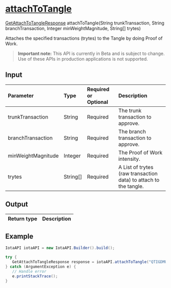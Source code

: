 
# [attachToTangle](https://github.com/iotaledger/iota-java/blob/dev/jota/src/main/java/jota/IotaAPICore.java#L427)
 [GetAttachToTangleResponse](https://github.com/iotaledger/iota-java/blob/dev/jota/src/main/java/jota/dto/response/GetAttachToTangleResponse.java) attachToTangle(String trunkTransaction, String branchTransaction, Integer minWeightMagnitude, String[] trytes)

Attaches the specified transactions (trytes) to the Tangle by doing Proof of Work.
> **Important note:** This API is currently in Beta and is subject to change. Use of these APIs in production applications is not supported.

## Input
| Parameter       | Type | Required or Optional | Description |
|:---------------|:--------|:--------| :--------|
| trunkTransaction | String | Required | The trunk transaction to approve. |
| branchTransaction | String | Required | The branch transaction to approve. |
| minWeightMagnitude | Integer | Required | The Proof of Work intensity. |
| trytes | String[] | Required | A List of trytes (raw transaction data) to attach to the tangle. |
    
## Output
| Return type | Description |
|--|--|



 ## Example
 
 ```Java
 IotaAPI iotaAPI = new IotaAPI.Builder().build();

try { 
    GetAttachToTangleResponse response = iotaAPI.attachToTangle("QTIGDMUKDLSVQEUISWEKRHKQMOEWTHOXMQP9WMPSFWOVAIW9BIIKYTOMEAXZWLAPILUQIJWXHWSDFQVCM", "9VFGKCQSSNCBQKNWESGSXFKCMDOJWBBYDPRKXZYBYGSDLRBZMFZWXKJGRQHXMZPXVXUPRTIBKERWBUEMV", "18", ["GTRSCGYWXGAOILFPWTMZUTFKGBDVFLHYRPOFFNX9DTZXENM9WXOKX9HCIYSEONOINLPLYECCGPQGXSPTKYFFTZNHAOVLWCRAMVNHRBTOLTLQFNFWNSW9OBP9QMLXAFEIYLGMGEUCZI9PZHVEQFDACEBPWOFDQZSCLH", "PETTNFNWUNEVFJYIMAQZACBEXCTARWHVVFULTECBCQNHTGFTML9FSGARJHHIPVFAONTCGYCCPAWQFPG9OXSYBDOHKIPPEYSIVSMPPGKWXCRTXURWCI9JNNVZUTGMTVEKEXJQXGCCJXK9QOXVOLIRWJUFOJYIGUOTYY"]);
} catch (ArgumentException e) { 
    // Handle error
    e.printStackTrace(); 
}
 ```
